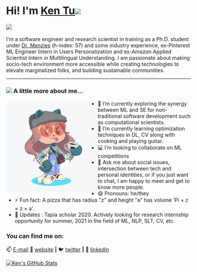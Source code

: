 <h1> Hi! I'm <a href="http://kentu.us" target="_blank">Ken Tu</a><img src="https://media.giphy.com/media/bcKmIWkUMCjVm/giphy.gif" width="150"></h1>

![](https://visitor-badge.glitch.me/badge?page_id=HuyTu7)
<!--
**HuyTu7/HuyTu7** is a ✨ _special_ ✨ repository because its `README.md` (this file) appears on your GitHub profile. --> 

I'm a software engineer and research scientist in training as a Ph.D. student under [Dr. Menzies](http://menzies.us/) (h-index: 57) and some industry experience, ex-Pinterest ML Engineer Intern in Users Personalization and ex-Amazon Applied Scientist Intern in Multilingual Understanding. I am passionate about making socio-tech environment more accessible while creating technologies to elevate marginalized folks, and building sustainable communities. 

---
### <img src="https://media.giphy.com/media/VgCDAzcKvsR6OM0uWg/giphy.gif" width="75"> A little more about me... 
<img align="left" width="250" height="250" src="https://github.com/HuyTu7/HuyTu7/blob/main/ezgif.com-gif-maker.gif?raw=true"></a>
- 🔭 I’m currently exploring the synergy between ML and SE for non-traditional software development such as computational scientists.
- 🌱 I’m currently learning optimization techniques in DL, CV along with cooking and playing guitar.
- 💻 I’m looking to collaborate on ML competitions
- 💬 Ask me about social issues, intersection between tech and personal identities, or if you just want to chat, I am happy to meet and get to know more people. 
- 😄 Pronouns: he/they
- ⚡ Fun fact: A pizza that has radius "z" and height "a" has volume 'Pi × z × z × a'. 
- 👯 Updates : Tapia scholar 2020. Actively looking for research internship opportunity for summer, 2021 in the field of ML, NLP, SLT, CV, etc.


### You can find me on:
📫 [E-mail](mailto:hqtu@ncsu.edu?subject=[GitHub]%20Source%20Readme)
🏡 [website][website] **|** 
🐦 [twitter][twitter] **|** 
👔 [linkedin][linkedin]


[banner]: https://raw.githubusercontent.com/bradgarropy/bradgarropy/master/banner.png
[website]: http://kentu.us
[twitter]: https://twitter.com/brownKT7
[linkedin]: https://www.linkedin.com/in/huytu/


[![Ken's GitHub Stats](https://github-readme-stats.anuraghazra1.vercel.app/api?username=HuyTu7&show_icons=true&title_color=fff&icon_color=F2BDFF&text_color=9f9f9f&bg_color=151515)](https://github-readme-stats.vercel.app/api?username=HuyTu7)
